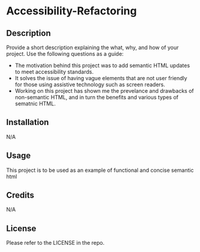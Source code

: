 # Accessibility-Refactoring


## Description

Provide a short description explaining the what, why, and how of your project. Use the following questions as a guide:

- The motivation behind this project was to add semantic HTML updates to meet accessibility standards.
- It solves the issue of having vague elements that are not user friendly for those using assistive technology such as screen readers.
- Working on this project has shown me the prevelance and drawbacks of non-semantic HTML, and in turn the benefits and various types of sematnic HTML.




## Installation

N/A

## Usage

This project is to be used as an example of functional and concise semantic html 

## Credits

N/A

## License

Please refer to the LICENSE in the repo.